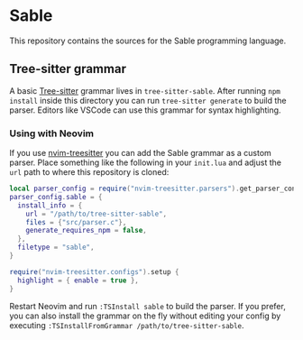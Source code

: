 # Sable

This repository contains the sources for the Sable programming language.

## Tree-sitter grammar

A basic [Tree-sitter](https://tree-sitter.github.io/) grammar lives in
`tree-sitter-sable`. After running `npm install` inside this directory you can
run `tree-sitter generate` to build the parser. Editors like VSCode can use
this grammar for syntax highlighting.

### Using with Neovim

If you use [nvim-treesitter](https://github.com/nvim-treesitter/nvim-treesitter)
you can add the Sable grammar as a custom parser. Place something like the
following in your `init.lua` and adjust the `url` path to where this repository
is cloned:

```lua
local parser_config = require("nvim-treesitter.parsers").get_parser_configs()
parser_config.sable = {
  install_info = {
    url = "/path/to/tree-sitter-sable",
    files = {"src/parser.c"},
    generate_requires_npm = false,
  },
  filetype = "sable",
}

require("nvim-treesitter.configs").setup {
  highlight = { enable = true },
}
```

Restart Neovim and run `:TSInstall sable` to build the parser.  If you prefer,
you can also install the grammar on the fly without editing your config by
executing `:TSInstallFromGrammar /path/to/tree-sitter-sable`.
